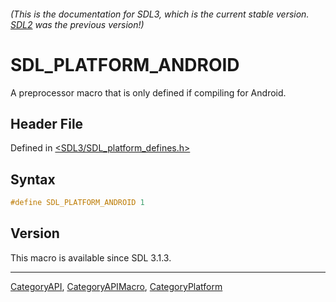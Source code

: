 ###### (This is the documentation for SDL3, which is the current stable version. [SDL2](https://wiki.libsdl.org/SDL2/) was the previous version!)
# SDL_PLATFORM_ANDROID

A preprocessor macro that is only defined if compiling for Android.

## Header File

Defined in [<SDL3/SDL_platform_defines.h>](https://github.com/libsdl-org/SDL/blob/main/include/SDL3/SDL_platform_defines.h)

## Syntax

```c
#define SDL_PLATFORM_ANDROID 1
```

## Version

This macro is available since SDL 3.1.3.

----
[CategoryAPI](CategoryAPI), [CategoryAPIMacro](CategoryAPIMacro), [CategoryPlatform](CategoryPlatform)

